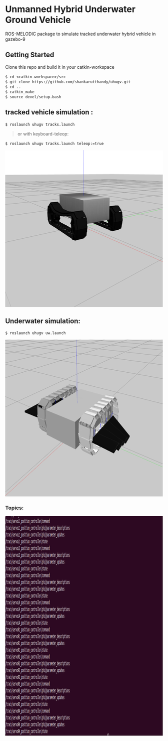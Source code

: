 # Unmanned Hybrid Underwater Ground Vehicle

ROS-MELODIC package to simulate tracked underwater hybrid vehicle in gazebo-9

## Getting Started

Clone this repo and build it in your catkin-workspace

```
$ cd <catkin-workspace>/src
$ git clone https://github.com/shankarutthandy/uhugv.git
$ cd ..
$ catkin_make
$ source devel/setup.bash
```
## tracked vehicle simulation :

```
$ roslaunch uhugv tracks.launch 
```
>or with keyboard-teleop:
```
$ roslaunch uhugv tracks.launch teleop:=true
```
<img src="./images/tracks.png" height="500" width="800">

## Underwater simulation:

```
$ roslaunch uhugv uw.launch 
```
<img src="./images/uw.png" height="500" width="700">

### Topics:

<img src="./images/topics.png" height="700" width="800">